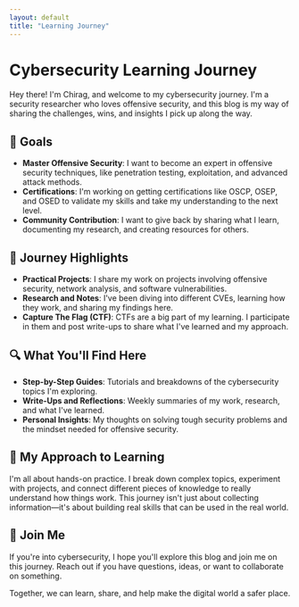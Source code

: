 ```yaml
---
layout: default
title: "Learning Journey"
---
```


# Cybersecurity Learning Journey

Hey there! I'm Chirag, and welcome to my cybersecurity journey. I'm a security researcher who loves offensive security, and this blog is my way of sharing the challenges, wins, and insights I pick up along the way.

## 📌 Goals
- **Master Offensive Security**: I want to become an expert in offensive security techniques, like penetration testing, exploitation, and advanced attack methods.
- **Certifications**: I'm working on getting certifications like OSCP, OSEP, and OSED to validate my skills and take my understanding to the next level.
- **Community Contribution**: I want to give back by sharing what I learn, documenting my research, and creating resources for others.

## 🚀 Journey Highlights
- **Practical Projects**: I share my work on projects involving offensive security, network analysis, and software vulnerabilities.
- **Research and Notes**: I've been diving into different CVEs, learning how they work, and sharing my findings here.
- **Capture The Flag (CTF)**: CTFs are a big part of my learning. I participate in them and post write-ups to share what I've learned and my approach.

## 🔍 What You'll Find Here
- **Step-by-Step Guides**: Tutorials and breakdowns of the cybersecurity topics I'm exploring.
- **Write-Ups and Reflections**: Weekly summaries of my work, research, and what I've learned.
- **Personal Insights**: My thoughts on solving tough security problems and the mindset needed for offensive security.

## 🌱 My Approach to Learning
I'm all about hands-on practice. I break down complex topics, experiment with projects, and connect different pieces of knowledge to really understand how things work. This journey isn't just about collecting information—it's about building real skills that can be used in the real world.

## 🤝 Join Me
If you're into cybersecurity, I hope you'll explore this blog and join me on this journey. Reach out if you have questions, ideas, or want to collaborate on something.

Together, we can learn, share, and help make the digital world a safer place.
